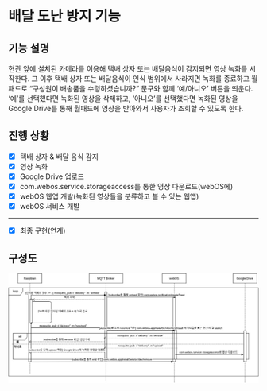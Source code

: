 # 배달 도난 방지 기능
## 기능 설명
현관 앞에 설치된 카메라를 이용해 택배 상자 또는 배달음식이 감지되면 영상 녹화를 시작한다. 그 이후 택배 상자 또는 배달음식이 인식 범위에서 사라지면 녹화를 종료하고 월패드로 “구성원이 배송품을 수령하셨습니까?” 문구와 함께 ‘예/아니오’ 버튼을 띄운다. ‘예’를 선택했다면 녹화된 영상을 삭제하고, ‘아니오’를 선택했다면 녹화된 영상을 Google Drive를 통해 월패드에 영상을 받아와서 사용자가 조회할 수 있도록 한다. 

## 진행 상황

- [X] 택배 상자 & 배달 음식 감지
- [X] 영상 녹화 
- [X] Google Drive 업로드
- [X] com.webos.service.storageaccess를 통한 영상 다운로드(webOS에)
- [X] webOS 웹앱 개발(녹화된 영상들을 분류하고 볼 수 있는 웹앱)
- [X] webOS 서비스 개발
---
- [X] 최종 구현(연계)

## 구성도

![구성도](Delivery.jpg)
